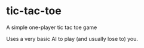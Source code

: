 # tic-tac-toe
A simple one-player tic tac toe game

Uses a very basic AI to play (and usually lose to) you.
